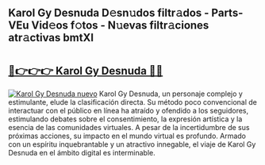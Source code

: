 ## Karol Gy Desnuda D𝚎sn𝚞dos filtr𝚊dos - Parts-VEu Vid𝚎os f𝚘tos - N𝚞evas filtr𝚊ciones atr𝚊ctivas bmtXI

# <h2><a href="http://mb41tk.tromn.icu/?c=Karol+Gy+Desnuda">🔗👉👉👉 Karol Gy Desnuda 🔗🔗</a></h2>

[![Karol Gy Desnuda nuevo](https://i.imgur.com/pEAQMta.gif)](http://mb41tk.tromn.icu/?c=Karol+Gy+Desnuda)
Karol Gy Desnuda, un personaje complejo y estimulante, elude la clasificación directa. Su método poco convencional de interactuar con el público en línea ha atraído y ofendido a los seguidores, estimulando debates sobre el consentimiento, la expresión artística y la esencia de las comunidades virtuales. A pesar de la incertidumbre de sus próximas acciones, su impacto en el mundo virtual es profundo. Armado con un espíritu inquebrantable y un atractivo innegable, el viaje de Karol Gy Desnuda en el ámbito digital es interminable.
